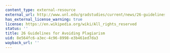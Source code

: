 ```yaml
---
content_type: external-resource
external_url: http://www.unl.edu/gradstudies/current/news/26-guidelines-avoiding-plagiarism
has_external_license_warning: true
license: https://en.wikipedia.org/wiki/All_rights_reserved
status: ''
title: 26 Guidelines for Avoiding Plagiarism
uid: 8e564fc6-a3ec-4c96-8998-e3b461ed7da3
wayback_url: ''
---
```

